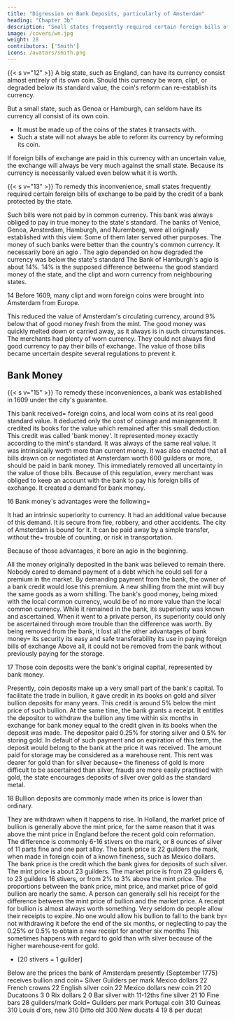 ```yaml
---
title: "Digression on Bank Deposits, particularly of Amsterdam"
heading: "Chapter 3b"
description: "Small states frequently required certain foreign bills of exchange to be paid by the credit of a bank protected by the state"
image: /covers/wn.jpg
weight: 28
contributors: ['Smith']
icons: /avatars/smith.png
--- 
```




{{< s v="12" >}} A big state, such as England, can have its currency consist almost entirely of its own coin. Should this currency be worn, clipt, or degraded below its standard value, the coin's reform can re-establish its currency.

But a small state, such as Genoa or Hamburgh, can seldom have its currency all consist of its own coin.
- It must be made up of the coins of the states it transacts with.
- Such a state will not always be able to reform its currency by reforming its coin.

If foreign bills of exchange are paid in this currency with an uncertain value, the exchange will always be very much against the small state.
    Because its currency is necessarily valued even below what it is worth.


{{< s v="13" >}} To remedy this inconvenience, small states frequently required certain foreign bills of exchange to be paid by the credit of a bank protected by the state.

Such bills were not paid by in common currency.
This bank was always obliged to pay in true money to the state's standard.
    The banks of Venice, Genoa, Amsterdam, Hamburgh, and Nuremberg, were all originally established with this view.
        Some of them later served other purposes.
The money of such banks were better than the country's common currency.
    It necessarily bore an agio .
The agio depended on how degraded the currency was below the state's standard
    The Bank of Hamburgh's agio is about 14%.
        14% is the supposed difference between= 
            the good standard money of the state, and
            the clipt and worn currency from neighbouring states.

14 Before 1609, many clipt and worn foreign coins were brought into Amsterdam from Europe.

This reduced the value of Amsterdam's circulating currency, around 9% below that of good money fresh from the mint.
The good money was quickly melted down or carried away, as it always is in such circumstances.
The merchants had plenty of worn currency.
    They could not always find good currency to pay their bills of exchange.
        The value of those bills became uncertain despite several regulations to prevent it.



## Bank Money

{{< s v="15" >}} To remedy these inconveniences, a bank was established in 1609 under the city's guarantee.

This bank received= 
    foreign coins, and
    local worn coins at its real good standard value.
It deducted only the cost of coinage and management.
It credited its books for the value which remained after this small deduction.
    This credit was called 'bank money'.
        It represented money exactly according to the mint's standard.
        It was always of the same real value.
        It was intrinsically worth more than current money.
It was also enacted that all bills drawn on or negotiated at Amsterdam worth 600 guilders or more, should be paid in bank money.
    This immediately removed all uncertainty in the value of those bills.
    Because of this regulation, every merchant was obliged to keep an account with the bank to pay his foreign bills of exchange.
    It created a demand for bank money.

16 Bank money's advantages were the following= 

It had an intrinsic superiority to currency.
It had an additional value because of this demand.
It is secure from fire, robbery, and other accidents.
The city of Amsterdam is bound for it.
It can be paid away by a simple transfer, without the= 
    trouble of counting, or
    risk in transportation.

Because of those advantages, it bore an agio in the beginning.

All the money originally deposited in the bank was believed to remain there.
    Nobody cared to demand payment of a debt which he could sell for a premium in the market.
    By demanding payment from the bank, the owner of a bank credit would lose this premium.
A new shilling from the mint will buy the same goods as a worn shilling.
    The bank's good money, being mixed with the local common currency, would be of no more value than the local common currency.
    While it remained in the bank, its superiority was known and ascertained.
    When it went to a private person, its superiority could only be ascertained through more trouble than the difference was worth.
By being removed from the bank, it lost all the other advantages of bank money= 
    its security
    its easy and safe transferability
    its use in paying foreign bills of exchange
Above all, it could not be removed from the bank without previously paying for the storage.

17 Those coin deposits were the bank's original capital, represented by bank money.

Presently, coin deposits make up a very small part of the bank's capital.
To facilitate the trade in bullion, it gave credit in its books on gold and silver bullion deposits for many years.
    This credit is around 5% below the mint price of such bullion.
At the same time, the bank grants a receipt.
    It entitles the depositor to withdraw the bullion any time within six months in exchange for bank money equal to the credit given in its books when the deposit was made.
    The depositor paid 0.25% for storing silver and 0.5% for storing gold.
In default of such payment and on expiration of this term, the deposit would belong to the bank at the price it was received.
    The amount paid for storage may be considered as a warehouse rent.
        This rent was dearer for gold than for silver because= 
            the fineness of gold is more difficult to be ascertained than silver,
            frauds are more easily practised with gold,
            the state encourages deposits of silver over gold as the standard metal.

18 Bullion deposits are commonly made when its price is lower than ordinary.

They are withdrawn when it happens to rise.
In Holland, the market price of bullion is generally above the mint price, for the same reason that it was above the mint price in England before the recent gold coin reformation.
    The difference is commonly 6-16 stivers on the mark, or 8 ounces of silver of 11 parts fine and one part alloy.
The bank price is 22 guilders the mark, when made in foreign coin of a known fineness, such as Mexico dollars.
    The bank price is the credit which the bank gives for deposits of such silver.
The mint price is about 23 guilders.
The market price is from 23 guilders 6, to 23 guilders 16 stivers, or from 2% to 3% above the mint price.
    The proportions between the bank price, mint price, and market price of gold bullion are nearly the same.
A person can generally sell his receipt for the difference between the mint price of bullion and the market price.
    A receipt for bullion is almost always worth something.
    Very seldom do people allow their receipts to expire.
No one would allow his bullion to fall to the bank by= 
    not withdrawing it before the end of the six months, or
    neglecting to pay the 0.25% or 0.5% to obtain a new receipt for another six months
This sometimes happens with regard to gold than with silver because of the higher warehouse-rent for gold.

* [20 stivers = 1 guilder]

Below are the prices the bank of Amsterdam presently {September 1775} receives bullion and coin= 
Silver Guilders per mark
Mexico dollars  22
French crowns   22
English silver coin     22
Mexico dollars new coin     21 20
Ducatoons   3 0
Rix dollars     2 0
Bar silver with 11-12ths fine silver    21 10
Fine bars   28 guilders/mark
Gold=  Guilders per mark
Portugal coin   310
Guineas     310
Louis d'ors, new    310
Ditto old   300
New ducats  4 19 8 per ducat

